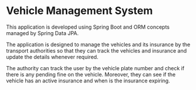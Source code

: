 <h1>Vehicle Management System</h1>


<p>This application is developed using Spring Boot and ORM concepts managed by Spring Data JPA.</p>

<p>The application is designed to manage the vehicles and its insurance by the transport authorities so that they can track the vehicles and insurance and update the details whenever required.</p>
<p>The authority can track the user by the vehicle plate number and check if there is any pending fine on the vehicle. Moreover, they can see if the vehicle has an active insurance and when is the insurance expiring.</p>
